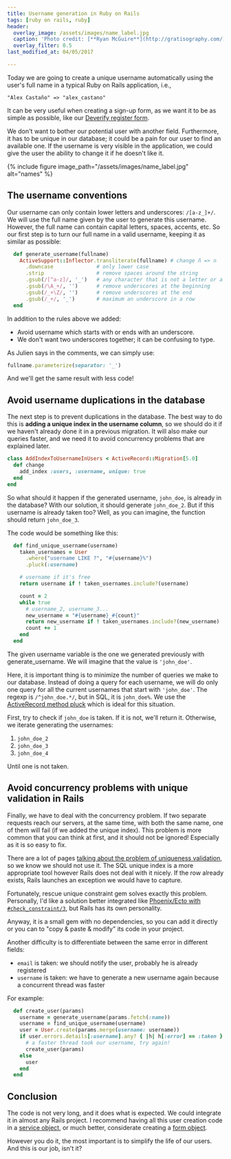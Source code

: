 ```yaml
---
title: Username generation in Ruby on Rails
tags: [ruby on rails, ruby]
header:
  overlay_image: /assets/images/name_label.jpg
  caption: 'Photo credit: [**Ryan McGuire**](http://gratisography.com/){:target="_blank", rel="nofollow"}'
  overlay_filter: 0.5
last_modified_at: 04/05/2017

---
```


Today we are going to create a unique username automatically
using the user's full name in a typical Ruby on Rails application, i.e.,

```
"Alex Castaño" => "alex_castano"
```

It can be very useful when creating a sign-up form,
as we want it to be as simple as possible,
like our [Deverify register form](https://deverify.com/register).

We don't want to bother our potential user with another field.
Furthermore, it has to be unique in our database;
it could be a pain for our user to find an available one.
If the username is very visible in the application,
we could give the user the ability to change it if he doesn't like it.

{% include figure image_path="/assets/images/name_label.jpg" alt="names" %}


## The username conventions

Our username can only contain lower letters and underscores: `/[a-z_]+/`.
We will use the full name given by the user to generate this username.
However, the full name can contain capital letters, spaces, accents, etc.
So our first step is to turn our full name in a valid username,
keeping it as similar as possible:


```ruby
  def generate_username(fullname)
    ActiveSupport::Inflector.transliterate(fullname) # change ñ => n
      .downcase              # only lower case
      .strip                 # remove spaces around the string
      .gsub(/[^a-z]/, '_')   # any character that is not a letter or a number will be _
      .gsub(/\A_+/, '')      # remove underscores at the beginning
      .gsub(/_+\Z/, '')      # remove underscores at the end
      .gsub(/_+/, '_')       # maximum an underscore in a row
  end
```

In addition to the rules above we added:

  * Avoid username which starts with or ends with an underscore.
  * We don't want two underscores together; it can be confusing to type.

As Julien says in the comments, we can simply use:

```ruby
fullname.parameterize(separator: '_')
```

And we'll get the same result with less code!

## Avoid username duplications in the database


The next step is to prevent duplications in the database.
The best way to do this is **adding a unique index in the username column**,
so we should do it if we haven't already done it in a previous migration.
It will also make our queries faster,
and we need it to avoid concurrency problems that are explained later.


```ruby
class AddIndexToUsernameInUsers < ActiveRecord::Migration[5.0]
  def change
    add_index :users, :username, unique: true
  end
end
```

So what should it happen if the generated username,
`john_doe`,
is already in the database?
With our solution, it should generate `john_doe_2`.
But if this username is already taken too?
Well, as you can imagine, the function should return `john_doe_3`.

The code would be something like this:

```ruby
  def find_unique_username(username)
    taken_usernames = User
      .where("username LIKE ?", "#{username}%")
      .pluck(:username)

    # username if it's free
    return username if ! taken_usernames.include?(username)

    count = 2
    while true
      # username_2, username_3...
      new_username = "#{username}_#{count}"
      return new_username if ! taken_usernames.include?(new_username)
      count += 1
    end
  end
```

The given username variable is the one we generated previously with generate_username.
We will imagine that the value is `'john_doe'`.

Here, it is important thing is to minimize the number of queries we make to our database.
Instead of doing a query for each username,
we will do only one query for all the current usernames that start with `'john_doe'`.
The regexp is `/^john_doe.*/`, but in SQL, it is `john_doe%`.
We use the [ActiveRecord method pluck](http://api.rubyonrails.org/classes/ActiveRecord/Calculations.html#method-i-pluck)
which is ideal for this situation.

First, try to check if `john_doe` is taken.
If it is not, we'll return it.
Otherwise, we iterate generating the usernames:

1. `john_doe_2`
1. `john_doe_3`
1. `john_doe_4`

Until one is not taken.

## Avoid concurrency problems with unique validation in Rails

Finally, we have to deal with the concurrency problem.
If two separate requests reach our servers, at the same time,
with both the same name,
one of them will fail (if we added the unique index).
This problem is more common that you can think at first,
and it should not be ignored!
Especially as it is so easy to fix.

There are a lot of pages [talking about the problem of uniqueness validation](https://robots.thoughtbot.com/the-perils-of-uniqueness-validations),
so we know we should not use it.
The SQL unique index is a more appropriate tool
however Rails does not deal with it nicely.
If the row already exists,
Rails launches an exception we would have to capture.

Fortunately, rescue unique constraint gem
solves exactly this problem.
Personally,
I'd like a solution better integrated like [Phoenix/Ecto with `#check_constraint/3`](https://hexdocs.pm/ecto/Ecto.Changeset.html#check_constraint/3),
but Rails has its own personality.

Anyway, it is a small gem with no dependencies,
so you can add it directly
or you can to "copy & paste & modify" its code in your project.

Another difficulty is to differentiate between the same error in different fields:

* `email` is taken: we should notify the user, probably he is already registered
* `username` is taken: we have to generate a new username again because a concurrent thread was faster

For example:

```ruby
  def create_user(params)
    username = generate_username(params.fetch(:name))
    username = find_unique_username(username)
    user = User.create(params.merge(username: username))
    if user.errors.details[:username].any? { |h| h[:error] == :taken }
      # a faster thread took our username, try again!
      create_user(params)
    else
      user
    end
  end
```

## Conclusion

The code is not very long, and it does what is expected.
We could integrate it in almost any Rails project.
I recommend having all this user creation code in a [service object](http://blog.arkency.com/2016/10/the-esthetics-of-a-ruby-service-object/),
or much better,
considerate creating a [form object](https://robots.thoughtbot.com/activemodel-form-objects).

However you do it,
the most important is to simplify the life of our users.
And this is our job, isn't it?
